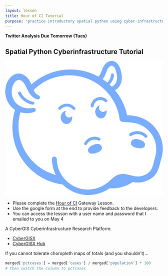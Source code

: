 ```yaml
---
layout: lesson
title: Hour of CI Tutorial
purpose: "practice introductory spatial python using cyber-infrastructure"
---
```


**Twitter Analysis Due Tomorrow (Tues)**

## Spatial Python Cyberinfrastructure Tutorial

![Hour of CI Logo](assets/hourofCI.png)

- Please complete the [Hour of CI](https://www.hourofci.org/) Gateway Lesson.
- Use the google form at the end to provide feedback to the developers.
- You can access the lesson with a user name and password that I emailed to you on May 4

A CyberGIS Cyberinfrastructure Research Platform:
- [CyberGISX](https://cybergis.illinois.edu/)
- [CyberGISX Hub](https://cybergisx.cigi.illinois.edu/hub/login)

If you cannot tolerate choropleth maps of totals (and you shouldn't)...

```python
merged['pctcases'] = merged['cases'] / merged['population'] * 100
# then switch the column to pctcases
```

